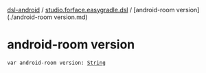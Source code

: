 [dsl-android](../index.md) / [studio.forface.easygradle.dsl](index.md) / [android-room version](./android-room version.md)

# android-room version

`var android-room version: `[`String`](https://kotlinlang.org/api/latest/jvm/stdlib/kotlin/-string/index.html)